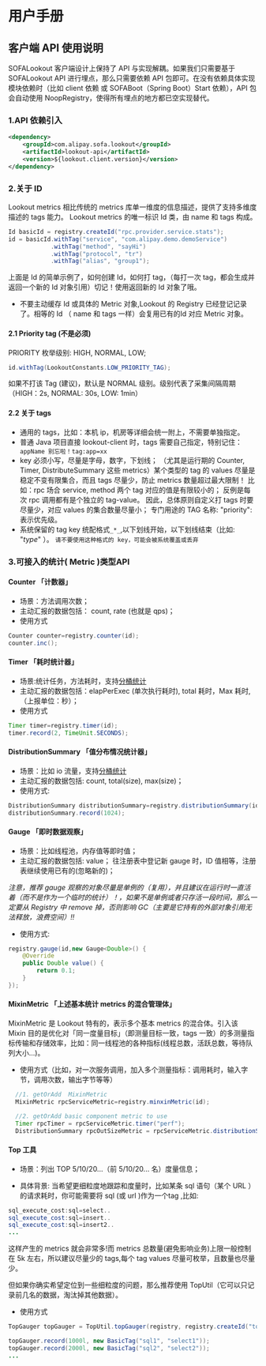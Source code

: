 # 用户手册

## 客户端 API 使用说明

SOFALookout 客户端设计上保持了 API 与实现解耦。如果我们只需要基于 SOFALookout API 进行埋点，那么只需要依赖 API 包即可。在没有依赖具体实现模块依赖时（比如 client 依赖 或 SOFABoot（Spring Boot）Start 依赖），API 包会自动使用 NoopRegistry，使得所有埋点的地方都已空实现替代。

### 1.API 依赖引入

```xml
<dependency>
    <groupId>com.alipay.sofa.lookout</groupId>
    <artifactId>lookout-api</artifactId>
    <version>${lookout.client.version}</version>
</dependency>
```

### 2.关于 ID

Lookout metrics 相比传统的 metrics 库单一维度的信息描述，提供了支持多维度描述的 tags 能力。 Lookout metrics 的唯一标识 Id 类，由 name 和 tags 构成。

```java
Id basicId = registry.createId("rpc.provider.service.stats");
id = basicId.withTag("service", "com.alipay.demo.demoService")
            .withTag("method", "sayHi")
            .withTag("protocol", "tr")
            .withTag("alias", "group1");
```

上面是 Id 的简单示例了，如何创建 Id，如何打 tag，（每打一次 tag，都会生成并返回一个新的 Id 对象引用）切记！使用返回新的 Id 对象了哦。

* 不要主动缓存 Id 或具体的 Metric 对象,Lookout 的 Registry 已经登记记录了。相等的 Id （ name 和 tags 一样）会复用已有的Id 对应 Metric 对象。

#### 2.1 Priority tag (不是必须)

PRIORITY 枚举级别: HIGH, NORMAL, LOW;

```java
id.withTag(LookoutConstants.LOW_PRIORITY_TAG);
```
如果不打该 Tag (建议)，默认是 NORMAL 级别。级别代表了采集间隔周期（HIGH：2s, NORMAL: 30s, LOW: 1min）

#### 2.2 关于 tags

- 通用的 tags，比如：本机 ip，机房等详细会统一附上，不需要单独指定。
- 普通 Java 项目直接 lookout-client 时，tags 需要自己指定，特别记住：`appName 别忘啦！tag:app=xx`
- key 必须小写，尽量是字母，数字，下划线；
（尤其是运行期的 Counter, Timer, DistributeSummary 这些 metrics）某个类型的 tag 的 values 尽量是稳定不变有限集合，而且 tags 尽量少，防止 metrics 数量超过最大限制！ 比如：rpc 场合 service, method 两个 tag 对应的值是有限较小的；
反例是每次 rpc 调用都有是个独立的 tag-value。 因此，总体原则自定义打 tags 时要尽量少，对应 values 的集合数量尽量小；
专门用途的 TAG 名称: "priority": 表示优先级。
- 系统保留的 tag key 统配格式`_*_`,以下划线开始，以下划线结束（比如: "_type_" ）。 `请不要使用这种格式的 key，可能会被系统覆盖或丢弃`

### 3.可接入的统计( Metric )类型API

#### Counter 「计数器」

- 场景：方法调用次数；
- 主动汇报的数据包括： count, rate (也就是 qps)；
- 使用方式

```java
Counter counter=registry.counter(id);
counter.inc();
```

#### Timer 「耗时统计器」
- 场景:统计任务，方法耗时，支持[分桶统计](https://github.com/alipay/sofastack-doc/blob/master/sofa-lookout/zh_CN/useguide-buckets.md)
- 主动汇报的数据包括：elapPerExec (单次执行耗时), total 耗时，Max 耗时,（上报单位：秒）；
- 使用方式

```java
Timer timer=registry.timer(id);
timer.record(2, TimeUnit.SECONDS);
```
#### DistributionSummary 「值分布情况统计器」

- 场景：比如 io 流量，支持[分桶统计](https://github.com/alipay/sofastack-doc/blob/master/sofa-lookout/zh_CN/useguide-buckets.md)
- 主动汇报的数据包括: count, total(size), max(size)；
- 使用方式:

```java
DistributionSummary distributionSummary=registry.distributionSummary(id);
distributionSummary.record(1024);
```
#### Gauge 「即时数据观察」

- 场景：比如线程池，内存值等即时值；
- 主动汇报的数据包括: value；
往注册表中登记新 gauge 时，ID 值相等，注册表继续使用已有的(忽略新的)；

*注意，推荐 gauge 观察的对象尽量是单例的（复用），并且建议在运行时一直活着（而不是作为一个临时的统计）！，如果不是单例或者只存活一段时间，那么一定要从 Registry 中 remove 掉，否则影响 GC（主要是它持有的外部对象引用无法释放，浪费空间）!!*

- 使用方式:

```Java
registry.gauge(id,new Gauge<Double>() {
    @Override
    public Double value() {
        return 0.1;
    }
});
```
#### MixinMetric 「上述基本统计 metrics 的混合管理体」

MixinMetric 是 Lookout 特有的，表示多个基本 metrics 的混合体。引入该 Mixin 目的是优化对「同一度量目标」（即测量目标一致，tags 一致）的多测量指标传输和存储效率，比如：同一线程池的各种指标(线程总数，活跃总数，等待队列大小...)。

- 使用方式（比如，对一次服务调用，加入多个测量指标：调用耗时，输入字节，调用次数，输出字节等等）

```Java
  //1. getOrAdd  MixinMetric
  MixinMetric rpcServiceMetric=registry.minxinMetric(id);

  //2. getOrAdd basic component metric to use
  Timer rpcTimer = rpcServiceMetric.timer("perf");
  DistributionSummary rpcOutSizeMetric = rpcServiceMetric.distributionSummary("inputSize");
```
#### Top 工具

- 场景：列出 TOP 5/10/20...（前 5/10/20... 名）度量信息；

- 具体背景: 当希望更细粒度地跟踪和度量时，比如某条 sql 语句（某个 URL ）的请求耗时，你可能需要将 sql (或 url )作为一个tag ,比如:

```Java
sql_execute_cost:sql=select..
sql_execute_cost:sql=insert..
sql_execute_cost:sql=insert2..
...
```

这样产生的 metrics 就会非常多!而 metrics 总数量(避免影响业务)上限一般控制在 5k 左右，所以建议尽量少的 tags,每个 tag values 尽量可枚举，且数量也尽量少。

但如果你确实希望定位到一些细粒度的问题，那么推荐使用 TopUtil（它可以只记录前几名的数据，淘汰掉其他数据）。

- 使用方式

```Java
TopGauger topGauger = TopUtil.topGauger(registry, registry.createId("top5sql"), 5);

topGauger.record(1000l, new BasicTag("sql1", "select1"));
topGauger.record(2000l, new BasicTag("sql2", "select2"));
...
```


